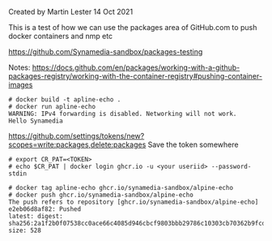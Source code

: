 Created by Martin Lester 14 Oct 2021

This is a test of how we can use the packages area of GitHub.com to push docker containers and nmp etc

https://github.com/Synamedia-sandbox/packages-testing

Notes:
https://docs.github.com/en/packages/working-with-a-github-packages-registry/working-with-the-container-registry#pushing-container-images

```
# docker build -t apline-echo .
# docker run apline-echo
WARNING: IPv4 forwarding is disabled. Networking will not work.
Hello Synamedia

```

https://github.com/settings/tokens/new?scopes=write:packages,delete:packages
Save the token somewhere

```
# export CR_PAT=<TOKEN>
# echo $CR_PAT | docker login ghcr.io -u <your useriid> --password-stdin

# docker tag apline-echo ghcr.io/synamedia-sandbox/alpine-echo
# docker push ghcr.io/synamedia-sandbox/alpine-echo
The push refers to repository [ghcr.io/synamedia-sandbox/alpine-echo]
e2eb06d8af82: Pushed
latest: digest: sha256:2a1f2b0f07538cc0ace66c4085d946cbcf9803bbb29786c10303cb70362b9fcd size: 528
```


